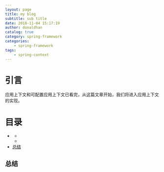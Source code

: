 ```yaml
---
layout: page
title: my blog
subtitle: sub title
date: 2018-11-04 15:17:19
author: donaldhan
catalog: true
category: spring-framework
categories:
    - spring-framework
tags:
    - spring-context
---
```


# 引言

应用上下文和可配置应用上下文已看完，从这篇文章开始，我们将进入应用上下文的实现。


# 目录
* [](#)
    * [](#)
    * [](#)
* [总结](#总结)




###



###


## 总结
